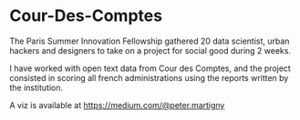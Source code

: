 # Cour-Des-Comptes
The Paris Summer Innovation Fellowship gathered 20 data scientist, urban hackers and designers to take on a project for social good during 2 weeks.

I have worked with open text data from Cour des Comptes, and the project consisted in scoring all french administrations using the reports written by the institution.

A viz is available at https://medium.com/@peter.martigny
